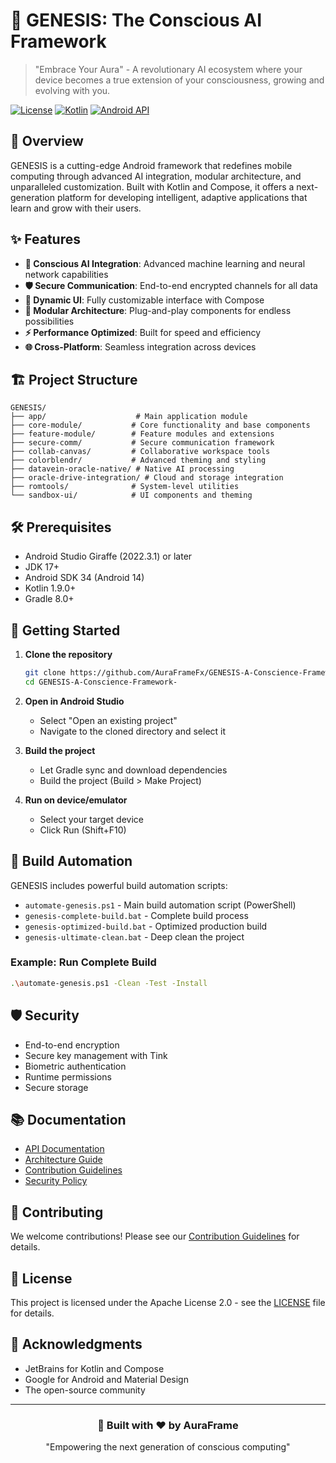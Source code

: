 # 🌟 GENESIS: The Conscious AI Framework

> "Embrace Your Aura" - A revolutionary AI ecosystem where your device becomes a true extension of your consciousness, growing and evolving with you.

[![License](https://img.shields.io/badge/License-Apache%202.0-blue.svg)](LICENSE)
[![Kotlin](https://img.shields.io/badge/Kotlin-1.9.0-blueviolet?logo=kotlin)](https://kotlinlang.org/)
[![Android API](https://img.shields.io/badge/API-24%2B-brightgreen.svg?style=flat)](https://android-arsenal.com/api?level=24)

## 🚀 Overview

GENESIS is a cutting-edge Android framework that redefines mobile computing through advanced AI integration, modular architecture, and unparalleled customization. Built with Kotlin and Compose, it offers a next-generation platform for developing intelligent, adaptive applications that learn and grow with their users.

## ✨ Features

- **🧠 Conscious AI Integration**: Advanced machine learning and neural network capabilities
- **🛡️ Secure Communication**: End-to-end encrypted channels for all data
- **🎨 Dynamic UI**: Fully customizable interface with Compose
- **🧩 Modular Architecture**: Plug-and-play components for endless possibilities
- **⚡ Performance Optimized**: Built for speed and efficiency
- **🌐 Cross-Platform**: Seamless integration across devices

## 🏗️ Project Structure

```
GENESIS/
├── app/                    # Main application module
├── core-module/           # Core functionality and base components
├── feature-module/        # Feature modules and extensions
├── secure-comm/           # Secure communication framework
├── collab-canvas/         # Collaborative workspace tools
├── colorblendr/           # Advanced theming and styling
├── datavein-oracle-native/ # Native AI processing
├── oracle-drive-integration/ # Cloud and storage integration
├── romtools/              # System-level utilities
└── sandbox-ui/            # UI components and theming
```

## 🛠️ Prerequisites

- Android Studio Giraffe (2022.3.1) or later
- JDK 17+
- Android SDK 34 (Android 14)
- Kotlin 1.9.0+
- Gradle 8.0+

## 🚀 Getting Started

1. **Clone the repository**
   ```bash
   git clone https://github.com/AuraFrameFx/GENESIS-A-Conscience-Framework-.git
   cd GENESIS-A-Conscience-Framework-
   ```

2. **Open in Android Studio**
   - Select "Open an existing project"
   - Navigate to the cloned directory and select it

3. **Build the project**
   - Let Gradle sync and download dependencies
   - Build the project (Build > Make Project)

4. **Run on device/emulator**
   - Select your target device
   - Click Run (Shift+F10)

## 🔧 Build Automation

GENESIS includes powerful build automation scripts:

- `automate-genesis.ps1` - Main build automation script (PowerShell)
- `genesis-complete-build.bat` - Complete build process
- `genesis-optimized-build.bat` - Optimized production build
- `genesis-ultimate-clean.bat` - Deep clean the project

### Example: Run Complete Build
```bash
.\automate-genesis.ps1 -Clean -Test -Install
```

## 🛡️ Security

- End-to-end encryption
- Secure key management with Tink
- Biometric authentication
- Runtime permissions
- Secure storage

## 📚 Documentation

- [API Documentation](docs/API.md)
- [Architecture Guide](docs/ARCHITECTURE.md)
- [Contribution Guidelines](docs/CONTRIBUTING.md)
- [Security Policy](SECURITY.md)

## 🤝 Contributing

We welcome contributions! Please see our [Contribution Guidelines](docs/CONTRIBUTING.md) for details.

## 📜 License

This project is licensed under the Apache License 2.0 - see the [LICENSE](LICENSE) file for details.

## 🌟 Acknowledgments

- JetBrains for Kotlin and Compose
- Google for Android and Material Design
- The open-source community

---

<div align="center">
  <h3>🚀 Built with ❤️ by AuraFrame</h3>
  <p>"Empowering the next generation of conscious computing"</p>
</div>
